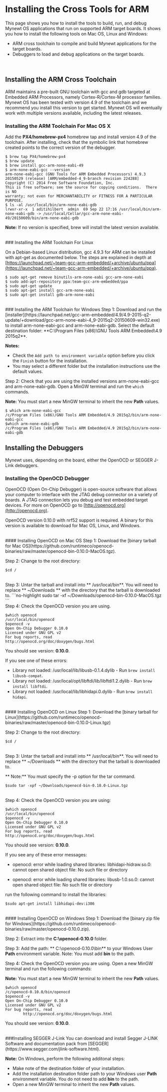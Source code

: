 # Installing the Cross Tools for ARM 

This page shows you how to install the tools to build, run, and debug Mynewt OS applications that run on supported ARM target boards.  It shows you how to install the following tools on Mac OS, Linux and Windows:

* ARM cross toolchain to compile and build Mynewt applications for the target boards.
* Debuggers to load and debug applications on the target boards.

<br>

## Installing the ARM Cross Toolchain
ARM maintains a pre-built GNU toolchain with gcc and gdb targeted at Embedded ARM Processors, namely Cortex-R/Cortex-M processor families. Mynewt OS has been tested with version 4.9 of the toolchain and we recommend you install this version to get started.  Mynewt OS will eventually work with multiple versions available, including the latest releases. 

### Installing the ARM Toolchain For Mac OS X

Add the **PX4/homebrew-px4** homebrew tap and install version 4.9 of the toolchain. After installing, check that the symbolic link that homebrew created points to the correct version of the debugger.

```no-highlight
$ brew tap PX4/homebrew-px4
$ brew update
$ brew install gcc-arm-none-eabi-49
$ arm-none-eabi-gcc --version  
arm-none-eabi-gcc (GNU Tools for ARM Embedded Processors) 4.9.3 20150529 (release) [ARM/embedded-4_9-branch revision 224288]
Copyright (C) 2014 Free Software Foundation, Inc.
This is free software; see the source for copying conditions.  There is NO
warranty; not even for MERCHANTABILITY or FITNESS FOR A PARTICULAR PURPOSE.
$ ls -al /usr/local/bin/arm-none-eabi-gdb
lrwxr-xr-x  1 aditihilbert  admin  69 Sep 22 17:16 /usr/local/bin/arm-none-eabi-gdb -> /usr/local/Cellar/gcc-arm-none-eabi-49/20150609/bin/arm-none-eabi-gdb
```
**Note:** If no version is specified, brew will install the latest version available. 

<br>
### Installing the ARM Toolchain For Linux

On a Debian-based Linux distribution, gcc 4.9.3 for ARM can be installed with
apt-get as documented below. The steps are explained in depth at
[https://launchpad.net/~team-gcc-arm-embedded/+archive/ubuntu/ppa](https://launchpad.net/~team-gcc-arm-embedded/+archive/ubuntu/ppa).

```no-highlight
$ sudo apt-get remove binutils-arm-none-eabi gcc-arm-none-eabi 
$ sudo add-apt-repository ppa:team-gcc-arm-embedded/ppa
$ sudo apt-get update 
$ sudo apt-get install gcc-arm-none-eabi
$ sudo apt-get install gdb-arm-none-eabi
```
<br>
### Installing the ARM Toolchain for Windows
Step 1: Download and run the [installer](https://launchpad.net/gcc-arm-embedded/4.9/4.9-2015-q2-update/+download/gcc-arm-none-eabi-4_9-2015q2-20150609-win32.exe) to install arm-none-eabi-gcc and arm-none-eabi-gdb. Select the default destination folder: **C:\Program Files (x86)\GNU Tools ARM Embedded\4.9 2015q2**. 

**Notes:** 

* Check the `Add path to environment variable` option before you click the `Finish` button for the installation. 
* You may select a different folder but the installation instructions use the default values.

Step 2: Check that you are using the installed versions arm-none-eabi-gcc and arm-none-eabi-gdb.  Open a MinGW terminal and run the `which` commands. 

**Note:** You must start a new MinGW terminal to inherit the new **Path** values.

```no-highlight
$ which arm-none-eabi-gcc
/c/Program Files (x86)/GNU Tools ARM Embedded/4.9 2015q2/bin/arm-none-eabi-gcc
$which arm-none-eabi-gdb
/c/Program Files (x86)/GNU Tools ARM Embedded/4.9 2015q2/bin/arm-none-eabi-gdb
```
## Installing the Debuggers 
Mynewt uses, depending on the board, either the OpenOCD or SEGGER J-Link debuggers. 
<br>
### Installing the OpenOCD Debugger
OpenOCD (Open On-Chip Debugger) is open-source software that allows your
computer to interface with the JTAG debug connector on a variety of boards.  A
JTAG connection lets you debug and test embedded target devices. For more on
OpenOCD go to [http://openocd.org](http://openocd.org).

OpenOCD version 0.10.0 with nrf52 support is required.  A binary for this version is available to download for Mac OS, Linux, and Windows.

<br>
#### Installing OpenOCD on Mac OS
Step 1: Download the [binary tarball for Mac OS](https://github.com/runtimeco/openocd-binaries/raw/master/openocd-bin-0.10.0-MacOS.tgz).

Step 2: Change to the root directory: 
```no-highlight 
$cd / 
```
<br>
Step 3: Untar the tarball and install into ** /usr/local/bin**.  You will need to replace ** ~/Downloads ** with the directory that the tarball is downloaded to.  
```no-highlight
sudo tar -xf ~/Downloads/openocd-bin-0.10.0-MacOS.tgz
```
<br>
Step 4: Check the OpenOCD version you are using.  

```no-highlight
$which openocd
/usr/local/bin/openocd
$openocd -v
Open On-Chip Debugger 0.10.0
Licensed under GNU GPL v2
For bug reports, read
http://openocd.org/doc/doxygen/bugs.html
```

You should see version: **0.10.0**. 

If you see one of these errors:

* Library not loaded: /usr/local/lib/libusb-0.1.4.dylib -  Run `brew install libusb-compat`.
* Library not loaded: /usr/local/opt/libftdi/lib/libftdi1.2.dylib - Run `brew install libftdi`.
* Library not loaded: /usr/local/lib/libhidapi.0.dylib - Run `brew install hidapi`.

<br>
#### Installing OpenOCD on Linux 
Step 1: Download the [binary tarball for Linux](https://github.com/runtimeco/openocd-binaries/raw/master/openocd-bin-0.10.0-Linux.tgz)

Step 2: Change to the root directory: 
``` 
$cd / 
```
<br>
Step 3: Untar the tarball and install into ** /usr/local/bin**.  You will need to replace ** ~/Downloads ** with the directory that the tarball is downloaded to.  

** Note:** You must specify the -p option for the tar command.

```no-highlight
$sudo tar -xpf ~/Downloads/openocd-bin-0.10.0-Linux.tgz
```
<br>
Step 4: Check the OpenOCD version you are using: 

```no-highlight
$which openocd
/usr/local/bin/openocd
$openocd -v
Open On-Chip Debugger 0.10.0
Licensed under GNU GPL v2
For bug reports, read
http://openocd.org/doc/doxygen/bugs.html
```
You should see version: **0.10.0**. 

If you see any of these error messages:

* openocd: error while loading shared libraries: libhidapi-hidraw.so.0: cannot open shared object file: No such file or directory

* openocd: error while loading shared libraries: libusb-1.0.so.0: cannot open shared object file: No such file or directory 

run the following command to install the libraries: 
```no-highlight
$sudo apt-get install libhidapi-dev:i386
```
<br>
#### Installing OpenOCD on Windows 
Step 1: Download the [binary zip file for Windows](https://github.com/runtimeco/openocd-binaries/raw/master/openocd-0.10.0.zip).

Step 2: Extract into the **C:\openocd-0.10.0** folder. 

Step 3: Add the path: ** C:\openocd-0.10.0\bin** to your Windows User **Path** environment variable.  Note: You must add **bin** to the path.

Step 4: Check the OpenOCD version you are using.  Open a new MinGW terminal and run the following commands: 

**Note:** You must start a new MinGW terminal to inherit the new **Path** values.

```no-highlight
$which openocd
/c/openocd-0.10.0/bin/openocd
$openocd -v
Open On-Chip Debugger 0.10.0
Licensed under GNU GPL v2
For bug reports, read
        http://openocd.org/doc/doxygen/bugs.html
```
You should see version: **0.10.0**. 

<br>
###Installing SEGGER J-Link 
You can download and install Segger J-LINK Software and documentation pack from [SEGGER](https://www.segger.com/jlink-software.html). 

**Note:** On Windows, perform the following additonal steps:

* Make note of the destination folder of your installation.
* Add the installation destination folder path to your Windows user **Path** environment variable.  You do not need to add **bin** to the path.
* Open a new MinGW terminal to inherit the new **Path** values.
